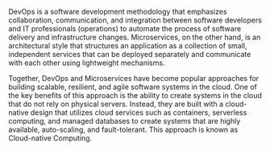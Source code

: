 DevOps is a software development methodology that emphasizes collaboration, communication, and integration between software developers and IT professionals (operations) to automate the process of software delivery and infrastructure changes. Microservices, on the other hand, is an architectural style that structures an application as a collection of small, independent services that can be deployed separately and communicate with each other using lightweight mechanisms.

Together, DevOps and Microservices have become popular approaches for building scalable, resilient, and agile software systems in the cloud. One of the key benefits of this approach is the ability to create systems in the cloud that do not rely on physical servers. Instead, they are built with a cloud-native design that utilizes cloud services such as containers, serverless computing, and managed databases to create systems that are highly available, auto-scaling, and fault-tolerant. This approach is known as Cloud-native Computing.
